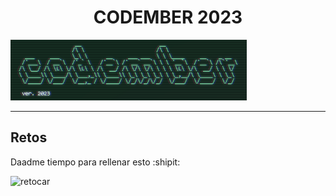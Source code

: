 <h1 style="text-align: center;">CODEMBER 2023</h3>

![Codember 2023 logo](../../assets/codember2023.png)

***

## Retos

Daadme tiempo para rellenar esto :shipit:

![retocar](https://i.pinimg.com/originals/eb/1b/27/eb1b27863813653543914d222ceb9cd0.gif)